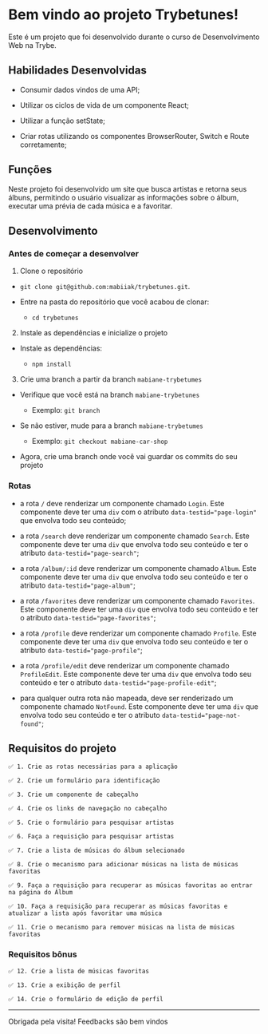 
# Bem vindo ao projeto Trybetunes!
Este é um projeto que foi desenvolvido durante o curso de Desenvolvimento Web na Trybe.

## Habilidades Desenvolvidas

  - Consumir dados vindos de uma API;

  - Utilizar os ciclos de vida de um componente React;

  - Utilizar a função setState;

  - Criar rotas utilizando os componentes BrowserRouter, Switch e Route corretamente;

## Funções
Neste projeto foi desenvolvido um site que busca artistas e retorna seus álbuns, permitindo o usuário visualizar as informações sobre o álbum, executar uma prévia de cada música e a favoritar.

## Desenvolvimento
### Antes de começar a desenvolver
1. Clone o repositório

  * `git clone git@github.com:mabiiak/trybetunes.git`.

  * Entre na pasta do repositório que você acabou de clonar:

    * `cd trybetunes`

2. Instale as dependências e inicialize o projeto

  * Instale as dependências:

    * `npm install`

3. Crie uma branch a partir da branch `mabiane-trybetumes`

  * Verifique que você está na branch `mabiane-trybetunes`

    * Exemplo: `git branch`

  * Se não estiver, mude para a branch `mabiane-trybetumes`

    * Exemplo: `git checkout mabiane-car-shop`

  * Agora, crie uma branch onde você vai guardar os commits do seu projeto

  ### Rotas
  - a rota `/` deve renderizar um componente chamado `Login`. Este componente deve ter uma `div` com o atributo `data-testid="page-login"` que envolva todo seu conteúdo;

  - a rota `/search` deve renderizar um componente chamado `Search`. Este componente deve ter uma `div` que envolva todo seu conteúdo e ter o atributo `data-testid="page-search"`;

  - a rota `/album/:id` deve renderizar um componente chamado `Album`. Este componente deve ter uma `div` que envolva todo seu conteúdo e ter o atributo `data-testid="page-album"`;

  - a rota `/favorites` deve renderizar um componente chamado `Favorites`. Este componente deve ter uma `div` que envolva todo seu conteúdo e ter o atributo `data-testid="page-favorites"`;

  - a rota `/profile` deve renderizar um componente chamado `Profile`. Este componente deve ter uma `div` que envolva todo seu conteúdo e ter o atributo `data-testid="page-profile"`;

  - a rota `/profile/edit` deve renderizar um componente chamado `ProfileEdit`. Este componente deve ter uma `div` que envolva todo seu conteúdo e ter o atributo `data-testid="page-profile-edit"`;

  - para qualquer outra rota não mapeada, deve ser renderizado um componente chamado `NotFound`. Este componente deve ter uma `div` que envolva todo seu conteúdo e ter o atributo `data-testid="page-not-found"`;

  ## Requisitos do projeto

    ✅ 1. Crie as rotas necessárias para a aplicação

    ✅ 2. Crie um formulário para identificação
  
    ✅ 3. Crie um componente de cabeçalho 

    ✅ 4. Crie os links de navegação no cabeçalho

    ✅ 5. Crie o formulário para pesquisar artistas

    ✅ 6. Faça a requisição para pesquisar artistas

    ✅ 7. Crie a lista de músicas do álbum selecionado

    ✅ 8. Crie o mecanismo para adicionar músicas na lista de músicas favoritas

    ✅ 9. Faça a requisição para recuperar as músicas favoritas ao entrar na página do Álbum

    ✅ 10. Faça a requisição para recuperar as músicas favoritas e atualizar a lista após favoritar uma música

    ✅ 11. Crie o mecanismo para remover músicas na lista de músicas favoritas

### Requisitos bônus

    ✅ 12. Crie a lista de músicas favoritas

    ✅ 13. Crie a exibição de perfil

    ✅ 14. Crie o formulário de edição de perfil

---

Obrigada pela visita! Feedbacks são bem vindos
